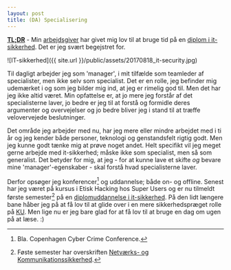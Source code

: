 ```yaml
---
layout: post
title: (DA) Specialisering
---
```


**[TL;DR](http://en.wikipedia.org/wiki/Wikipedia:Too_long;_didn't_read)** - Min [arbejdsgiver](http://it.ku.dk/ "Københavns Universitet") har givet mig lov til at bruge tid på en [diplom i it-sikkerhed](http://www.kea.dk/kompetence/forside/it/it-sikkerhed/). Det er jeg svært begejstret for.

![IT-sikkerhed]({{ site.url }}/public/assets/20170818_it-security.jpg)

Til dagligt arbejder jeg som 'manager', i mit tilfælde som teamleder af specialister, men ikke selv som specialist. Det er en rolle, jeg befinder mig udemærket i og som jeg bilder mig ind, at jeg er rimelig god til. Men det har jeg ikke altid været. Min opfattelse er, at jo mere jeg forstår af det specialisterne laver, jo bedre er jeg til at forstå og formidle deres argumenter og overvejelser og jo bedre bliver jeg i stand til at træffe velovervejede beslutninger.

Det område jeg arbejder med nu, har jeg mere eller mindre arbejdet med i ti år og jeg kender både personer, teknologi og genstandsfelt rigtig godt. Men jeg kunne godt tænke mig at prøve noget andet. Helt specifikt vil jeg meget gerne arbejde med it-sikkerhed; måske ikke som specialist, men så som generalist. Det betyder for mig, at jeg - for at kunne lave et skifte _og_ bevare mine 'manager'-egenskaber - skal forstå hvad specialisterne laver.

Derfor opsøger jeg konferencer[^1] og uddannelse; både on- og offline. Senest har jeg været på kursus i Etisk Hacking hos Super Users og er nu tilmeldt første semester[^2] på en [diplomuddannelse i it-sikkerhed](http://www.kea.dk/kompetence/forside/it/it-sikkerhed/). På den lidt længere bane håber jeg på at få lov til at glide over i en mere sikkerhedspræget rolle på [KU](http://ku.dk/). Men lige nu er jeg bare glad for at få lov til at bruge en dag om ugen på at læse. :)


[^1]: Bla. Copenhagen Cyber Crime Conference.
[^2]: Føste semester har overskriften [Netværks- og Kommunikationssikkerhed](http://www.kea.dk/kompetence/fagmoduler/fagmoduler-akademi-og-diplomniveau/netvaerks-og-kommunikationssikkerhed/).
